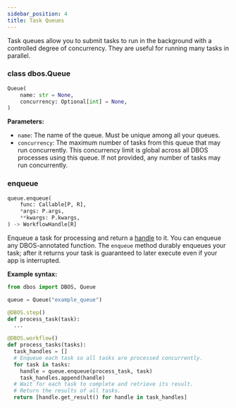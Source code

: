 ```yaml
---
sidebar_position: 4
title: Task Queues
---
```


Task queues allow you to submit tasks to run in the background with a controlled degree of concurrency.
They are useful for running many tasks in parallel.

### class dbos.Queue

```python
Queue(
    name: str = None,
    concurrency: Optional[int] = None,
)
```

**Parameters:**
- `name`: The name of the queue. Must be unique among all your queues.
- `concurrency`: The maximum number of tasks from this queue that may run concurrently.
This concurrency limit is global across all DBOS processes using this queue.
If not provided, any number of tasks may run concurrently.


### enqueue

```python
queue.enqueue(
    func: Callable[P, R],
    *args: P.args,
    **kwargs: P.kwargs,
) -> WorkflowHandle[R]
```

Enqueue a task for processing and return a [handle](./workflow_handles.md) to it.
You can enqueue any DBOS-annotated function.
The `enqueue` method durably enqueues your task; after it returns your task is guaranteed to later execute even if your app is interrupted.

**Example syntax:**

```python
from dbos import DBOS, Queue

queue = Queue("example_queue")

@DBOS.step()
def process_task(task):
  ...

@DBOS.workflow()
def process_tasks(tasks):
  task_handles = []
  # Enqueue each task so all tasks are processed concurrently.
  for task in tasks:
    handle = queue.enqueue(process_task, task)
    task_handles.append(handle)
  # Wait for each task to complete and retrieve its result.
  # Return the results of all tasks.
  return [handle.get_result() for handle in task_handles]
```